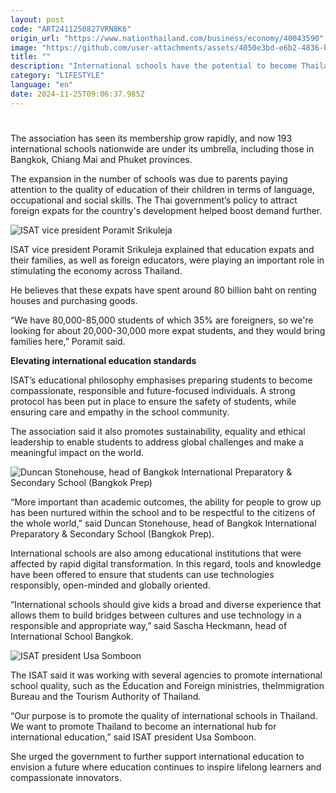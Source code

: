 ```yaml
---
layout: post
code: "ART2411250827VRN8K6"
origin_url: "https://www.nationthailand.com/business/economy/40043590"
image: "https://github.com/user-attachments/assets/4050e3bd-e6b2-4836-b65b-17034750cb10"
title: ""
description: "International schools have the potential to become Thailand’s soft power by attracting expats wanting to study here and thus generating revenue for the country, the International Schools Association of Thailand (ISAT) said in an interview on Friday (November 22)."
category: "LIFESTYLE"
language: "en"
date: 2024-11-25T09:06:37.985Z
---
```


# 









The association has seen its membership grow rapidly, and now 193 international schools nationwide are under its umbrella, including those in Bangkok, Chiang Mai and Phuket provinces.

The expansion in the number of schools was due to parents paying attention to the quality of education of their children in terms of language, occupational and social skills. The Thai government’s policy to attract foreign expats for the country's development helped boost demand further.

  ![ISAT vice president Poramit Srikuleja](https://github.com/user-attachments/assets/c24eceb7-1415-456c-a8db-73e59a0ab986)

ISAT vice president Poramit Srikuleja explained that education expats and their families, as well as foreign educators, were playing an important role in stimulating the economy across Thailand.

He believes that these expats have spent around 80 billion baht on renting houses and purchasing goods.

“We have 80,000-85,000 students of which 35% are foreigners, so we're looking for about 20,000-30,000 more expat students, and they would bring families here,” Poramit said.

**Elevating international education standards**

ISAT’s educational philosophy emphasises preparing students to become compassionate, responsible and future-focused individuals. A strong protocol has been put in place to ensure the safety of students, while ensuring care and empathy in the school community.

The association said it also promotes sustainability, equality and ethical leadership to enable students to address global challenges and make a meaningful impact on the world.

  ![Duncan Stonehouse, head of Bangkok International Preparatory &amp; Secondary School (Bangkok Prep)](https://media.nationthailand.com/uploads/images/contents/w1024/2024/11/OfDeWA6dllu4lDUdHqbA.webp?x-image-process=style/lg-webp)

“More important than academic outcomes, the ability for people to grow up has been nurtured within the school and to be respectful to the citizens of the whole world,” said Duncan Stonehouse, head of Bangkok International Preparatory & Secondary School (Bangkok Prep).

International schools are also among educational institutions that were affected by rapid digital transformation. In this regard, tools and knowledge have been offered to ensure that students can use technologies responsibly, open-minded and globally oriented.

“International schools should give kids a broad and diverse experience that allows them to build bridges between cultures and use technology in a responsible and appropriate way,” said Sascha Heckmann, head of International School Bangkok.

  ![ISAT president Usa Somboon](https://github.com/user-attachments/assets/569e1aef-7920-4b40-be1b-9bb5a2a20735)

The ISAT said it was working with several agencies to promote international school quality, such as the Education and Foreign ministries, theImmigration Bureau and the Tourism Authority of Thailand.

“Our purpose is to promote the quality of international schools in Thailand. We want to promote Thailand to become an international hub for international education,” said ISAT president Usa Somboon.

She urged the government to further support international education to envision a future where education continues to inspire lifelong learners and compassionate innovators.

